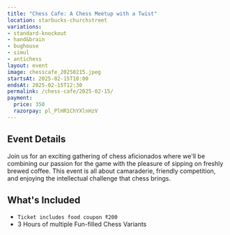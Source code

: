 ```yaml
---
title: "Chess Cafe: A Chess Meetup with a Twist"
location: starbucks-churchstreet
variations:
- standard-knockout
- hand&brain
- bughouse
- simul
- antichess
layout: event
image: chesscafe_20250215.jpeg
startsAt: 2025-02-15T10:00
endsAt: 2025-02-15T12:30
permalink: /chess-cafe/2025-02-15/
payment:
  price: 350
  razorpay: pl_PlHR1ChYXlnHzV
---
```


## Event Details

Join us for an exciting gathering of chess aficionados where we'll be
combining our passion for the game with the pleasure of sipping on freshly
brewed coffee. This event is all about camaraderie, friendly competition, and
enjoying the intellectual challenge that chess brings.

## What's Included

- `Ticket includes food coupon ₹200`
- 3 Hours of multiple Fun-filled Chess Variants
